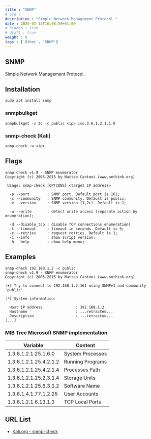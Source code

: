 ```yaml
---
title : "SNMP"
# pre : ' '
description : "Simple Network Management Protocol."
date : 2020-03-13T16:08:59+01:00
# hidden : true
# draft : true
weight : 0
tags : ['Other', 'SNMP']
---
```


## SNMP

Simple Network Management Protocol.

## Installation

```plain
sudo apt install snmp
```

### snmpbulkget

```plain
snmpbulkget -v 2c -c public <ip> iso.3.6.1.2.1.1.9
```

### snmp-check (Kali)

```plain
snmp-check -w <ip>
```

## Flags

```plain
snmp-check v1.9 - SNMP enumerator
Copyright (c) 2005-2015 by Matteo Cantoni (www.nothink.org)

 Usage: snmp-check [OPTIONS] <target IP address>

  -p --port        : SNMP port. Default port is 161;
  -c --community   : SNMP community. Default is public;
  -v --version     : SNMP version (1,2c). Default is 1;

  -w --write       : detect write access (separate action by enumeration);

  -d --disable_tcp : disable TCP connections enumeration!
  -t --timeout     : timeout in seconds. Default is 5;
  -r --retries     : request retries. Default is 1;
  -i --info        : show script version;
  -h --help        : show help menu;
```

## Examples

```plain
snmp-check 192.168.1.2 -c public
snmp-check v1.9 - SNMP enumerator
Copyright (c) 2005-2015 by Matteo Cantoni (www.nothink.org)

[+] Try to connect to 192.168.1.2:161 using SNMPv1 and community 'public'

[*] System information:

  Host IP address               : 192.168.1.2
  Hostname                      : ...retracted...
  Description                   : ...retracted...
[...]
```

### MIB Tree Microsoft SNMP implementation

| Variable               | Content          |
| ---------------------- | ---------------- |
| 1.3.6.1.2.1.25.1.6.0   | System Processes |
| 1.3.6.1.2.1.25.4.2.1.2 | Running Programs |
| 1.3.6.1.2.1.25.4.2.1.4 | Processes Path   |
| 1.3.6.1.2.1.25.2.3.1.4 | Storage Units    |
| 1.3.6.1.2.1.25.6.3.1.2 | Software Name    |
| 1.3.6.1.4.1.77.1.2.25  | User Accounts    |
| 1.3.6.1.2.1.6.13.1.3   | TCP Local Ports  |

## URL List

- [Kali.org - snmp-check](https://tools.kali.org/information-gathering/snmp-check)
